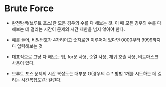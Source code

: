 # Brute Force

- 완전탐색(브루트 포스)란 모든 경우의 수를 다 해보는 것. 이 때 모든 경우의 수를 다 해보는 데 걸리는 시간이 문제의 시간 제한을 넘지 않아야 한다.

- 예를 들어, 비밀번호가 4자리이고 숫자로만 이루어져 있다면 0000부터 9999까지 다 입력해보는 것

- 대표적으로 그냥 다 해보는 법, for문 사용, 순열 사용, 재귀 호출 사용, 비트마스크 사용이 있다.

- 브루트 포스 문제의 시간 복잡도는 대부분 O(경우의 수 * 방법 1개를 시도하는 데 걸리는 시간복잡도)가 걸린다.
